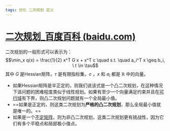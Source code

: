 ```yaml
---
tags: 优化 二次规划 定义
---
```


# [二次规划_百度百科 (baidu.com)](https://baike.baidu.com/item/%E4%BA%8C%E6%AC%A1%E8%A7%84%E5%88%92)
二次规划的一般形式可以表示为：$$\min_x q(x) = \frac{1}{2} x^T G x + x^T c \quad s.t. \quad a_i^T x \geq b_i, \ t \in \tau$$其中 $G$ 是Hessian矩阵，$\tau$ 是有限指标集，$c$ ，$x$ 和 $a_i$ 都是 $\mathbb{R}$ 中的向量。
* 如果Hessian矩阵是半正定的，则我们说该式是一个凸二次规划，在这种情况下该问题的困难程度类似于线性规划。如果有至少一个向量满足约束并且在[可行域](https://baike.baidu.com/item/%E5%8F%AF%E8%A1%8C%E5%9F%9F)有下界，则凸二次规划问题就有一个全局最小值。
* ==如果是正定的，则这类二次规划为**严格的凸二次规划**，那么全局最小值就是唯一的。==
* 如果是一个[不定矩阵](https://baike.baidu.com/item/%E4%B8%8D%E5%AE%9A%E7%9F%A9%E9%98%B5)，则为非凸二次规划，这类二次规划更有挑战性，因为它们有多个平稳点和局部极小值点。